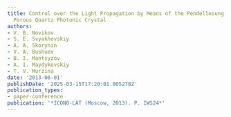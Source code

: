 ```yaml
---
title: Control over the Light Propagation by Means of the Pendellosung Effect in 1D
  Porous Quartz Photonic Crystal
authors:
- V. B. Novikov
- S. E. Svyakhovskiy
- A. A. Skorynin
- V. A. Bushuev
- B. I. Mantsyzov
- A. I. Maydykovskiy
- T. V. Murzina
date: '2013-06-01'
publishDate: '2025-03-15T17:20:01.005278Z'
publication_types:
- paper-conference
publication: '*ICONO-LAT (Moscow, 2013). P. IWS24*'
---
```

